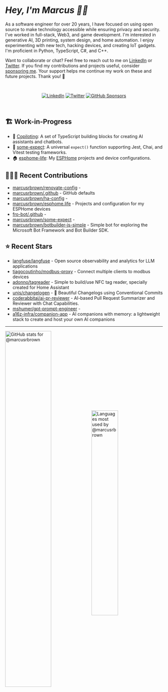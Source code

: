 # <em>Hey, I'm Marcus <span title="✌🏽 & ❤️">👋🏽</span></em>

As a software engineer for over 20 years, I have focused on using open source to make technology accessible while ensuring privacy and security. I've worked in full-stack, Web3, and game development. I'm interested in generative AI, 3D printing, system design, and home automation. I enjoy experimenting with new tech, hacking devices, and creating IoT gadgets. I'm proficient in Python, TypeScript, C#, and C++.

Want to collaborate or chat? Feel free to reach out to me on [LinkedIn][linkedin] or [Twitter][twitter]. If you find my contributions and projects useful, consider [sponsoring me][gh-sponsors]. Your support helps me continue my work on these and future projects. Thank you! 🖤

<br>
<div align='center'>

[![LinkedIn](https://img.shields.io/badge/LinkedIn-blue?style=for-the-badge&logo=linkedin)][linkedin]
[![Twitter](https://img.shields.io/badge/Twitter-blue?style=for-the-badge&logo=twitter&label)][twitter]
[![GitHub Sponsors](https://img.shields.io/github/sponsors/marcusrbrown?style=for-the-badge&logo=github-sponsors)
][gh-sponsors]

</div>
<br>

[gh-sponsors]: https://github.com/sponsors/marcusrbrown "@marcusrbrown | GitHub Sponsors"
[twitter]: https://twitter.com/mrossbrown "@mrossbrown | Twitter"
[linkedin]: https://www.linkedin.com/in/marcusrbrown "@marcusrbrown | LinkedIn"

## 🏗️ Work-in-Progress

- 🤖 [Copiloting](https://github.com/marcusrbrown/copiloting): A set of TypeScript building blocks for creating AI assistants and chatbots.
- 🧪 [some-expect](https://github.com/marcusrbrown/some-expect): A universal `expect()` function supporting Jest, Chai, and Vitest testing frameworks.
- 🏠 [esphome-life](https://github.com/marcusrbrown/esphome-life): My [ESPHome](https://esphome.io/) projects and device configurations.

## 👨🏽‍💻 Recent Contributions

- [marcusrbrown/renovate-config](https://github.com/marcusrbrown/renovate-config) -
- [marcusrbrown/.github](https://github.com/marcusrbrown/.github) - GitHub defaults
- [marcusrbrown/ha-config](https://github.com/marcusrbrown/ha-config) -
- [marcusrbrown/esphome.life](https://github.com/marcusrbrown/esphome.life) - Projects and configuration for my ESPHome devices
- [fro-bot/.github](https://github.com/fro-bot/.github) -
- [marcusrbrown/some-expect](https://github.com/marcusrbrown/some-expect) -
- [marcusrbrown/botbuilder-js-simple](https://github.com/marcusrbrown/botbuilder-js-simple) - Simple bot for exploring the Microsoft Bot Framework and Bot Builder SDK.

## ⭐ Recent Stars

- [langfuse/langfuse](https://github.com/langfuse/langfuse) - Open source observability and analytics for LLM applications
- [tiagocoutinho/modbus-proxy](https://github.com/tiagocoutinho/modbus-proxy) - Connect multiple clients to modbus devices
- [adonno/tagreader](https://github.com/adonno/tagreader) - Simple to build/use NFC tag reader, specially created for Home Assistant
- [unjs/changelogen](https://github.com/unjs/changelogen) - 💅 Beautiful Changelogs using Conventional Commits
- [coderabbitai/ai-pr-reviewer](https://github.com/coderabbitai/ai-pr-reviewer) - AI-based Pull Request Summarizer and Reviewer with Chat Capabilities.
- [mshumer/gpt-prompt-engineer](https://github.com/mshumer/gpt-prompt-engineer) -
- [a16z-infra/companion-app](https://github.com/a16z-infra/companion-app) - AI companions with memory: a lightweight stack to create and host your own AI companions

---
<img align='center' width='54%' alt='GitHub stats for @marcusrbrown' src='https://github-readme-stats.vercel.app/api?username=marcusrbrown&show_icons=true&theme=dark&include_all_commits=true&count_private=true'>
<img align='center' width='41%' alt='Languages most used by @marcusrbrown' src='https://github-readme-stats.vercel.app/api/top-langs/?username=marcusrbrown&layout=compact&theme=dark&include_all_commits=true&count_private=true'>
